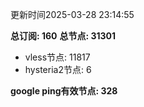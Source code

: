 更新时间2025-03-28 23:14:55

**总订阅: 160**
**总节点: 31301**
- vless节点: 11817
- hysteria2节点: 6

**google ping有效节点: 328**

